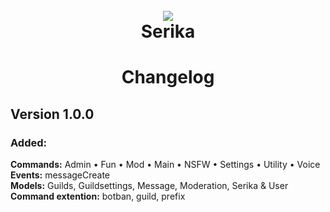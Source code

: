 <h1 align="center">
    <br>
    <a href="https://github.com/yamaiYuzuru/serika">
    <img src="https://i.imgur.com/PxbWf1E.jpg">
    </a>
    <br>
    Serika
</h1>
<h1 align="center">
Changelog
</h1>
<h2>Version 1.0.0</h2>
<p>
<h3>Added:</h3>
<b>Commands:</b> Admin • Fun • Mod • Main • NSFW • Settings • Utility • Voice<br>
<b>Events:</b> messageCreate<br>
<b>Models:</b> Guilds, Guildsettings, Message, Moderation, Serika & User
<b>Command extention:</b> botban, guild, prefix
</p>

